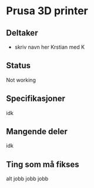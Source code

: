 # Prusa 3D printer

## Deltaker
- skriv navn her
Krstian med K

## Status
Not working
## Specifikasjoner
idk
## Mangende deler
idk

## Ting som må fikses
alt jobb jobb jobb


